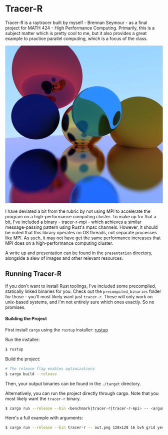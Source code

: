 # Tracer-R

Tracer-R is a raytracer built by myself - Brennan Seymour - as a final project for MATH 424 - High Performance Computing.
Primarily, this is a subject matter which is pretty cool to me, but it also provides a great example to practice parallel computing, which is a focus of the class.

![A glamour-shot](pics/spheres_1.png)

I have deviated a bit from the rubric by not using MPI to accelerate the program on a high-performance computing cluster.
To make up for that a bit, I've included a binary - tracer-r-mpi - which achieves a similar message-passing pattern using Rust's mpsc channels.
However, it should be noted that this library operates on OS threads, not separate processes like MPI.
As such, it may not have get the same performance increases that MPI does on a high-performance computing cluster.

A write up and presentation can be found in the `presentation` directory, alongside a slew of images and other relevant resources.

## Running Tracer-R

If you don't want to install Rust toolings, I've included some precompiled, statically linked binaries for you.
Check out the `precompiled_binaries` folder for those - you'll most likely want just `tracer-r`. These will only work on unix-based systems, and I'm not entirely sure which ones exactly. So no promises.

#### Building the Project

First install `cargo` using the `rustup` installer: [rustup](https://rustup.rs/)

Run the installer:

```bash
$ rustup
```

Build the project:

```bash
# The release flag enables optimizations
$ cargo build --release
```

Then, your output binaries can be found in the `./target` directory.

Alternatively, you can run the project directly through cargo.
Note that you most likely want the `tracer-r` binary.

```bash
$ cargo run --release --bin <benchmark|tracer-r|tracer-r-mpi> -- <arguments>
```

Here's a full example with arguments:

```bash
$ cargo run --release --bin tracer-r -- out.png 128x128 16 bvh grid yes
```

